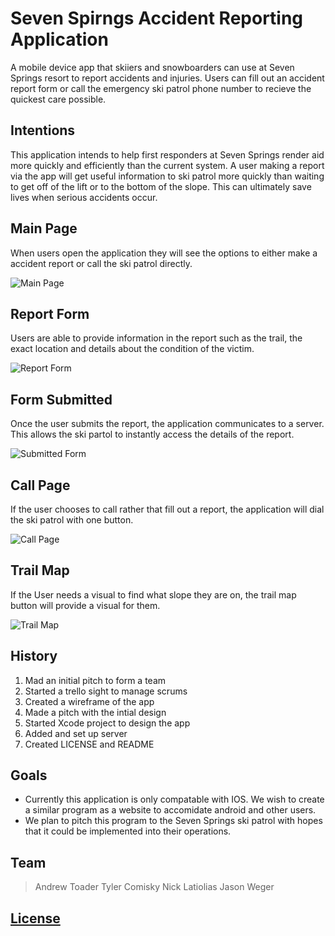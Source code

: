 # Seven Spirngs Accident Reporting Application
A mobile device app that skiiers and snowboarders can use at Seven Springs resort to report accidents and injuries. Users can fill out an accident report form or call the emergency ski patrol phone number to recieve the quickest care possible. 
## Intentions
This application intends to help first responders at Seven Springs render aid more quickly and efficiently than the current system.  A user making a report via the app will get useful information to ski patrol more quickly than waiting to get off of the lift or to the bottom of the slope. This can ultimately save lives when serious accidents occur.
## Main Page
When users open the application they will see the options to either make a accident report or call the ski patrol directly.

![Main Page](elevator-generator/main-page.png)
## Report Form
Users are able to provide information in the report such as the trail, the exact location and details about the condition of the victim.

![Report Form](elevator-generator/report-form.png)
## Form Submitted
Once the user submits the report, the application communicates to a server.  This allows the ski partol to instantly access the details of the report.

![Submitted Form](elevator-generator/form-submitted.png)
## Call Page
If the user chooses to call rather that fill out a report, the application will dial the ski patrol with one button.

![Call Page](elevator-generator/call-page.png)
## Trail Map
If the User needs a visual to find what slope they are on, the trail map button will provide a visual for them.

![Trail Map](elevator-generator/trail-map.jpg)

## History
1. Mad an initial pitch to form a team
2. Started a trello sight to manage scrums
3. Created a wireframe of the app
4. Made a pitch with the intial design
5. Started Xcode project to design the app
6. Added and set up server 
7. Created LICENSE and README

## Goals
* Currently this application is only compatable with IOS.  We wish to create a similar program as a website to accomidate android and other users.
* We plan to pitch this program to the Seven Springs ski patrol with hopes that it could be implemented into their operations.

## Team
>Andrew Toader 
>Tyler Comisky
>Nick Latiolias
>Jason Weger

## [License](https://github.com/aet37/Ski-Patrol-App/blob/main/LICENSE.md)
